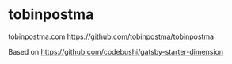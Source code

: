 # tobinpostma
tobinpostma.com
https://github.com/tobinpostma/tobinpostma

Based on https://github.com/codebushi/gatsby-starter-dimension
